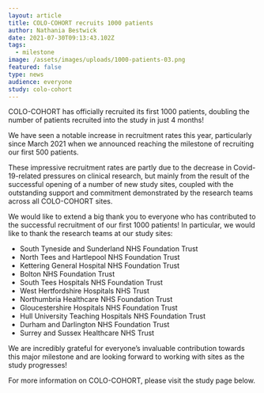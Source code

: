 ```yaml
---
layout: article
title: COLO-COHORT recruits 1000 patients
author: Nathania Bestwick
date: 2021-07-30T09:13:43.102Z
tags:
  - milestone
image: /assets/images/uploads/1000-patients-03.png
featured: false
type: news
audience: everyone
study: colo-cohort
---
```

COLO-COHORT has officially recruited its first 1000 patients, doubling the number of patients recruited into the study in just 4 months!

We have seen a notable increase in recruitment rates this year, particularly since March 2021 when we announced reaching the milestone of recruiting our first 500 patients.

These impressive recruitment rates are partly due to the decrease in Covid-19-related pressures on clinical research, but mainly from the result of the successful opening of a number of new study sites, coupled with the outstanding support and commitment demonstrated by the research teams across all COLO-COHORT sites.

We would like to extend a big thank you to everyone who has contributed to the successful recruitment of our first 1000 patients! In particular, we would like to thank the research teams at our study sites:

* South Tyneside and Sunderland NHS Foundation Trust
* North Tees and Hartlepool NHS Foundation Trust
* Kettering General Hospital NHS Foundation Trust
* Bolton NHS Foundation Trust
* South Tees Hospitals NHS Foundation Trust
* West Hertfordshire Hospitals NHS Trust
* Northumbria Healthcare NHS Foundation Trust
* Gloucestershire Hospitals NHS Foundation Trust
* Hull University Teaching Hospitals NHS Foundation Trust
* Durham and Darlington NHS Foundation Trust
* Surrey and Sussex Healthcare NHS Trust

We are incredibly grateful for everyone’s invaluable contribution towards this major milestone and are looking forward to working with sites as the study progresses!

For more information on COLO-COHORT, please visit the study page below.